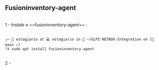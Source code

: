 ## Fusioninventory-agent
<br>
1 - Instale o ==fusioninventory-agent== :
<br>
<br>

```
╭─ 💁 estagiario at 💻 estagiario in 📁 ~/GLPI-NETBOX-Integration on (🌿 main ✓)
╰λ sudo apt install fusioninventory-agent

```
<br>
2 - 